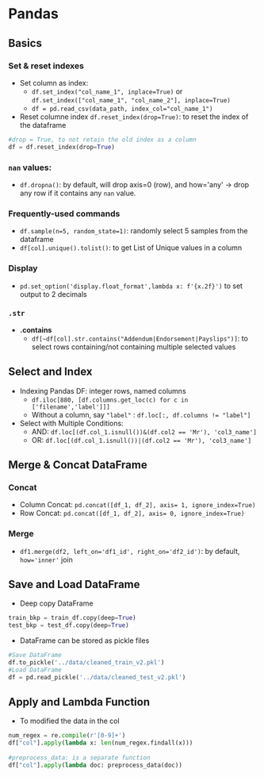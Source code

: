 # Pandas
## Basics
### Set & reset indexes
- Set column as index: 
  - `df.set_index("col_name_1", inplace=True)` or `df.set_index(["col_name_1", "col_name_2"], inplace=True)`
  - `df = pd.read_csv(data_path, index_col="col_name_1")` 
- Reset columne index `df.reset_index(drop=True)`: to reset the index of the dataframe
```Python
#drop = True, to not retain the old index as a column
df = df.reset_index(drop=True)
```
### `nan` values:
- `df.dropna()`: by default, will drop axis=0 (row), and how='any' &#8594; drop any row if it contains any `nan` value.
### Frequently-used commands
- `df.sample(n=5, random_state=1)`: randomly select 5 samples from the dataframe
- `df[col].unique().tolist()`: to get List of Unique values in a column
### Display
- `pd.set_option('display.float_format',lambda x: f'{x.2f}')`  to set  output to 2 decimals
### `.str`
- **.contains**
  - `df[~df[col].str.contains("Addendum|Endorsement|Payslips")]`: to select rows containing/not containing multiple selected values

## Select and Index
- Indexing Pandas DF: integer rows, named columns
  - `df.iloc[880, [df.columns.get_loc(c) for c in ['filename','label']]]` 
  - Without a column, say `"label"` : `df.loc[:, df.columns != "label"]`
- Select with Multiple Conditions: 
  - AND: `df.loc[(df.col_1.isnull())&(df.col2 == 'Mr'), 'col3_name']`
  - OR: `df.loc[(df.col_1.isnull())|(df.col2 == 'Mr'), 'col3_name']`
## Merge & Concat DataFrame
### Concat
- Column Concat: `pd.concat([df_1, df_2], axis= 1, ignore_index=True)`
- Row Concat: `pd.concat([df_1, df_2], axis= 0, ignore_index=True)`

### Merge
- `df1.merge(df2, left_on='df1_id', right_on='df2_id')`: by default, `how='inner'` join
## Save and Load DataFrame
- Deep copy DataFrame
```Python
train_bkp = train_df.copy(deep=True)
test_bkp = test_df.copy(deep=True)
```
- DataFrame can be stored as pickle files
```Python
#Save DataFrame
df.to_pickle('../data/cleaned_train_v2.pkl')
#Load DataFrame
df = pd.read_pickle('../data/cleaned_test_v2.pkl')
```
## Apply and Lambda Function
- To modified the data in the col
```Python
num_regex = re.compile(r'[0-9]+')
df["col"].apply(lambda x: len(num_regex.findall(x)))
 
#preprocess_data: is a separate function
df["col"].apply(lambda doc: preprocess_data(doc))  
```


